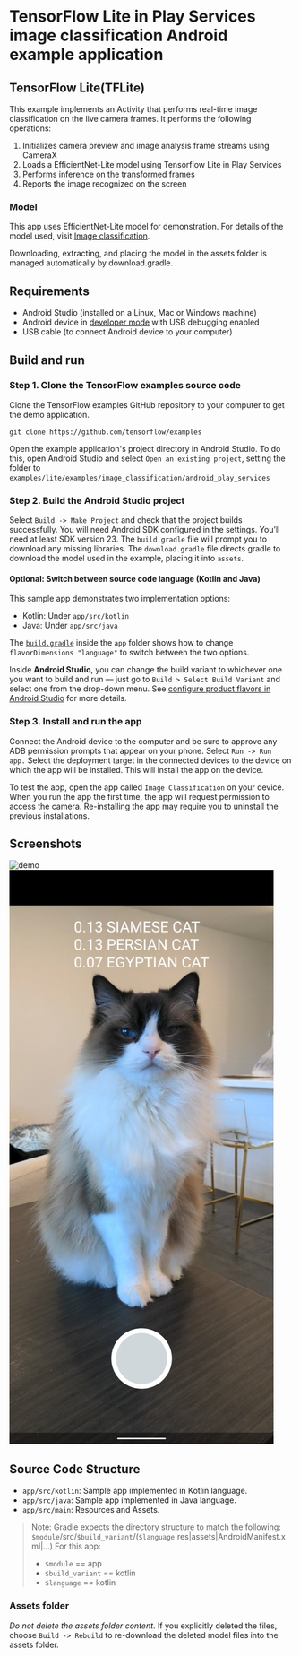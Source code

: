 # TensorFlow Lite in Play Services image classification Android example application

## TensorFlow Lite(TFLite)

This example implements an Activity that performs real-time image classification
on the live camera frames. It performs the following operations:

1.  Initializes camera preview and image analysis frame streams using CameraX
2.  Loads a EfficientNet-Lite model using Tensorflow Lite in Play Services
3.  Performs inference on the transformed frames
4.  Reports the image recognized on the screen

### Model

This app uses EfficientNet-Lite model for demonstration. For details of the
model used, visit
[Image classification](https://www.tensorflow.org/lite/models/image_classification/overview).

Downloading, extracting, and placing the model in the assets folder is managed
automatically by download.gradle.

## Requirements

*   Android Studio (installed on a Linux, Mac or Windows machine)
*   Android device in
    [developer mode](https://developer.android.com/studio/debug/dev-options)
    with USB debugging enabled
*   USB cable (to connect Android device to your computer)

## Build and run

### Step 1. Clone the TensorFlow examples source code

Clone the TensorFlow examples GitHub repository to your computer to get the demo
application.

```
git clone https://github.com/tensorflow/examples
```

Open the example application's project directory in Android Studio. To do this,
open Android Studio and select `Open an existing project`, setting the folder to
`examples/lite/examples/image_classification/android_play_services`

### Step 2. Build the Android Studio project

Select `Build -> Make Project` and check that the project builds successfully.
You will need Android SDK configured in the settings. You'll need at least SDK
version 23. The `build.gradle` file will prompt you to download any missing
libraries. The `download.gradle` file directs gradle to download the model used
in the example, placing it into `assets`.

#### Optional: Switch between source code language (Kotlin and Java)

This sample app demonstrates two implementation options:

*   Kotlin: Under `app/src/kotlin`
*   Java: Under `app/src/java`

The [`build.gradle`](app/build.gradle) inside the `app` folder shows how to
change `flavorDimensions "language"` to switch between the two options.

Inside **Android Studio**, you can change the build variant to whichever one you
want to build and run — just go to `Build > Select Build Variant` and select one
from the drop-down menu. See
[configure product flavors in Android Studio](https://developer.android.com/studio/build/build-variants#product-flavors)
for more details.

### Step 3. Install and run the app

Connect the Android device to the computer and be sure to approve any ADB
permission prompts that appear on your phone. Select `Run -> Run app.` Select
the deployment target in the connected devices to the device on which the app
will be installed. This will install the app on the device.

To test the app, open the app called `Image Classification` on your device. When
you run the app the first time, the app will request permission to access the
camera. Re-installing the app may require you to uninstall the previous
installations.

## Screenshots

![demo](https://storage.googleapis.com/download.tensorflow.org/tflite/examples/android_play_services_demo.gif "demo animation")
![screenshot 1](screenshots/screenshot-1.jpg "screenshot 1")

## Source Code Structure

*   `app/src/kotlin`: Sample app implemented in Kotlin language.
*   `app/src/java`: Sample app implemented in Java language.
*   `app/src/main`: Resources and Assets.

> Note: Gradle expects the directory structure to match the following:
> `$module`/src/`$build_variant`/(`$language`|res|assets|AndroidManifest.xml|...)
> For this app:
>
> *   `$module` == app
> *   `$build_variant` == kotlin
> *   `$language` == kotlin

### Assets folder

*Do not delete the assets folder content*. If you explicitly deleted the files,
choose `Build -> Rebuild` to re-download the deleted model files into the assets
folder.
